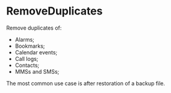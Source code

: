 # RemoveDuplicates
Remove duplicates of: 
* Alarms;
* Bookmarks;
* Calendar events;
* Call logs;
* Contacts;
* MMSs and SMSs;

The most common use case is after restoration of a backup file.
